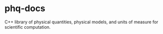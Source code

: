 # phq-docs
C++ library of physical quantities, physical models, and units of measure for scientific computation.
